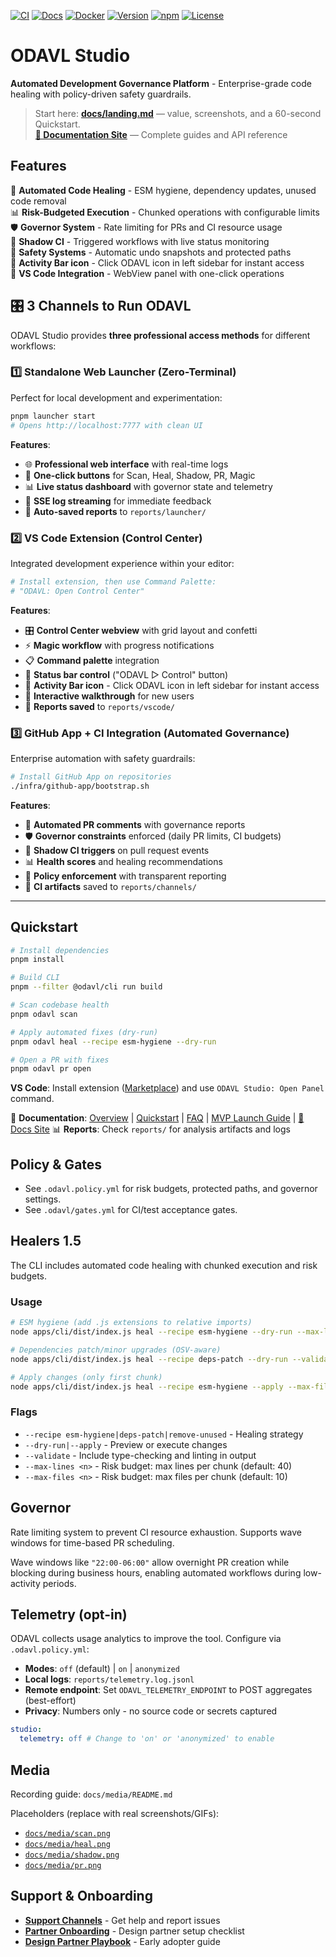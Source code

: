 
[![CI](https://github.com/Monawlo812/odavl_studio/actions/workflows/ci.yml/badge.svg)](https://github.com/Monawlo812/odavl_studio/actions/workflows/ci.yml)
[![Docs](https://img.shields.io/badge/docs-GitHub%20Pages-blue)](https://monawlo812.github.io/odavl_studio/)
[![Docker](https://img.shields.io/badge/docker-ghcr.io-blue)](https://github.com/Monawlo812/odavl_studio/pkgs/container/odavl-studio)
[![Version](https://img.shields.io/badge/version-0.1.0-green)](https://github.com/Monawlo812/odavl_studio/releases)
[![npm](https://img.shields.io/npm/v/@odavl/cli)](https://www.npmjs.com/package/@odavl/cli)
[![License](https://img.shields.io/github/license/Monawlo812/odavl_studio)](LICENSE)

# ODAVL Studio

**Automated Development Governance Platform** - Enterprise-grade code healing with policy-driven safety guardrails.

> Start here: **[docs/landing.md](docs/landing.md)** — value, screenshots, and a 60-second Quickstart.  
> **[📖 Documentation Site](https://monawlo812.github.io/odavl_studio/)** — Complete guides and API reference

## Features

🔧 **Automated Code Healing** - ESM hygiene, dependency updates, unused code removal  
📊 **Risk-Budgeted Execution** - Chunked operations with configurable limits  
🛡️ **Governor System** - Rate limiting for PRs and CI resource usage  
🔄 **Shadow CI** - Triggered workflows with live status monitoring  
💾 **Safety Systems** - Automatic undo snapshots and protected paths  
🎯 **Activity Bar icon** - Click ODAVL icon in left sidebar for instant access  
🎯 **VS Code Integration** - WebView panel with one-click operations

## 🎛️ 3 Channels to Run ODAVL

ODAVL Studio provides **three professional access methods** for different workflows:

### 1️⃣ **Standalone Web Launcher** (Zero-Terminal)

Perfect for local development and experimentation:

```bash
pnpm launcher start
# Opens http://localhost:7777 with clean UI
```

**Features**:

- 🌐 **Professional web interface** with real-time logs
- 🔘 **One-click buttons** for Scan, Heal, Shadow, PR, Magic
- 📊 **Live status dashboard** with governor state and telemetry
- 📝 **SSE log streaming** for immediate feedback
- 💾 **Auto-saved reports** to `reports/launcher/`

### 2️⃣ **VS Code Extension** (Control Center)

Integrated development experience within your editor:

```bash
# Install extension, then use Command Palette:
# "ODAVL: Open Control Center"
```

**Features**:

- 🎛️ **Control Center webview** with grid layout and confetti
- ⚡ **Magic workflow** with progress notifications
- 📋 **Command palette** integration
- 🎯 **Status bar control** ("ODAVL ▷ Control" button)
- 🎯 **Activity Bar icon** - Click ODAVL icon in left sidebar for instant access
- 📖 **Interactive walkthrough** for new users
- 💾 **Reports saved** to `reports/vscode/`

### 3️⃣ **GitHub App + CI Integration** (Automated Governance)

Enterprise automation with safety guardrails:

```bash
# Install GitHub App on repositories
./infra/github-app/bootstrap.sh
```

**Features**:

- 🤖 **Automated PR comments** with governance reports
- 🛡️ **Governor constraints** enforced (daily PR limits, CI budgets)
- 🔄 **Shadow CI triggers** on pull request events
- 📊 **Health scores** and healing recommendations
- 🚨 **Policy enforcement** with transparent reporting
- 💾 **CI artifacts** saved to `reports/channels/`

---


## Quickstart

```bash
# Install dependencies
pnpm install

# Build CLI
pnpm --filter @odavl/cli run build

# Scan codebase health
pnpm odavl scan

# Apply automated fixes (dry-run)
pnpm odavl heal --recipe esm-hygiene --dry-run

# Open a PR with fixes
pnpm odavl pr open
```

**VS Code**: Install extension ([Marketplace](https://marketplace.visualstudio.com/items?itemName=odavl.odavl-studio)) and use `ODAVL Studio: Open Panel` command.


📖 **Documentation**: [Overview](docs/overview.md) | [Quickstart](docs/quickstart.md) | [FAQ](docs/faq.md) | [MVP Launch Guide](docs/mvp-launch-guide.md) | [📖 Docs Site](https://monawlo812.github.io/odavl_studio/)
📊 **Reports**: Check `reports/` for analysis artifacts and logs

## Policy & Gates

- See `.odavl.policy.yml` for risk budgets, protected paths, and governor settings.
- See `.odavl/gates.yml` for CI/test acceptance gates.

## Healers 1.5

The CLI includes automated code healing with chunked execution and risk budgets.

### Usage

```bash
# ESM hygiene (add .js extensions to relative imports)
node apps/cli/dist/index.js heal --recipe esm-hygiene --dry-run --max-lines 40 --max-files 10

# Dependencies patch/minor upgrades (OSV-aware)
node apps/cli/dist/index.js heal --recipe deps-patch --dry-run --validate

# Apply changes (only first chunk)
node apps/cli/dist/index.js heal --recipe esm-hygiene --apply --max-files 5
```

### Flags

- `--recipe esm-hygiene|deps-patch|remove-unused` - Healing strategy
- `--dry-run|--apply` - Preview or execute changes
- `--validate` - Include type-checking and linting in output
- `--max-lines <n>` - Risk budget: max lines per chunk (default: 40)
- `--max-files <n>` - Risk budget: max files per chunk (default: 10)

## Governor

Rate limiting system to prevent CI resource exhaustion. Supports wave windows for time-based PR scheduling.

Wave windows like `"22:00-06:00"` allow overnight PR creation while blocking during business hours, enabling automated workflows during low-activity periods.

## Telemetry (opt-in)

ODAVL collects usage analytics to improve the tool. Configure via `.odavl.policy.yml`:

- **Modes**: `off` (default) | `on` | `anonymized`
- **Local logs**: `reports/telemetry.log.jsonl`
- **Remote endpoint**: Set `ODAVL_TELEMETRY_ENDPOINT` to POST aggregates (best-effort)
- **Privacy**: Numbers only - no source code or secrets captured

```yaml
studio:
  telemetry: off # Change to 'on' or 'anonymized' to enable
```

## Media

Recording guide: `docs/media/README.md`

Placeholders (replace with real screenshots/GIFs):

- [`docs/media/scan.png`](docs/media/scan.png)
- [`docs/media/heal.png`](docs/media/heal.png)
- [`docs/media/shadow.png`](docs/media/shadow.png)
- [`docs/media/pr.png`](docs/media/pr.png)

## Support & Onboarding

- **[Support Channels](SUPPORT.md)** - Get help and report issues
- **[Partner Onboarding](.github/ISSUE_TEMPLATE/onboarding.md)** - Design partner setup checklist
- **[Design Partner Playbook](docs/design-partner-playbook.md)** - Early adopter guide
